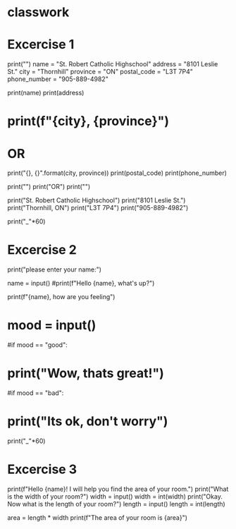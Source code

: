 # classwork

# Excercise 1

print("")
name = "St. Robert Catholic Highschool"
address = "8101 Leslie St."
city = "Thornhill"
province = "ON"
postal_code = "L3T 7P4"
phone_number = "905-889-4982"

print(name)
print(address)
# print(f"{city}, {province}")
# OR
print("{}, {}".format(city, province))
print(postal_code)
print(phone_number)

print("")
print("OR")
print("")

print("St. Robert Catholic Highschool")
print("8101 Leslie St.")
print("Thornhill, ON")
print("L3T 7P4")
print("905-889-4982")

print("_"*60)

# Excercise 2

print("please enter your name:")

name = input()
#print(f"Hello {name}, what's up?")

print(f"{name}, how are you feeling")
# mood = input()

#if mood == "good":
#  print("Wow, thats great!")
#if mood == "bad":
#  print("Its ok, don't worry")


print("_"*60)

# Excercise 3

print(f"Hello {name}! I will help you find the area of your room.")
print("What is the width of your room?")
width = input()
width = int(width)
print("Okay. Now what is the length of your room?")
length = input()
length = int(length)

area = length * width
print(f"The area of your room is {area}")
